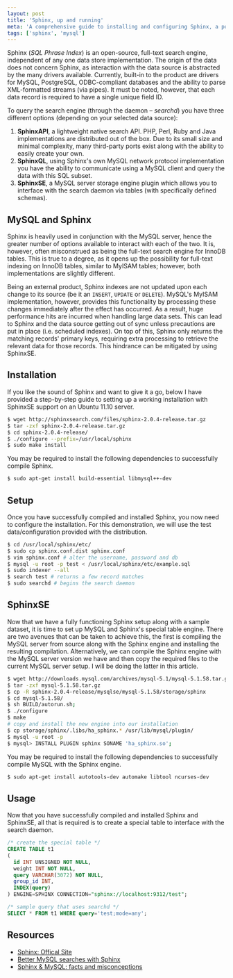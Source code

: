 ```yaml
---
layout: post
title: 'Sphinx, up and running'
meta: 'A comprehensive guide to installing and configuring Sphinx, a powerful full-text search engine, with SphinxSE integration for MySQL.'
tags: ['sphinx', 'mysql']
---
```


Sphinx (_SQL Phrase Index_) is an open-source, full-text search engine, independent of any one data store implementation.
The origin of the data does not concern Sphinx, as interaction with the data source is abstracted by the many drivers available.
Currently, built-in to the product are drivers for MySQL, PostgreSQL, ODBC-compliant databases and the ability to parse XML-formatted streams (via pipes).
It must be noted, however, that each data record is required to have a single unique field ID.

<!--more-->

To query the search engine (through the daemon – _searchd_) you have three different options (depending on your selected data source):

1. **SphinxAPI**, a lightweight native search API. PHP, Perl, Ruby and Java implementations are distributed out of the box. Due to its small size and minimal complexity, many third-party ports exist along with the ability to easily create your own.
2. **SphinxQL**, using Sphinx's own MySQL network protocol implementation you have the ability to communicate using a MySQL client and query the data with this SQL subset.
3. **SphinxSE**, a MySQL server storage engine plugin which allows you to interface with the search daemon via tables (with specifically defined schemas).

## MySQL and Sphinx

Sphinx is heavily used in conjunction with the MySQL server, hence the greater number of options available to interact with each of the two.
It is, however, often misconstrued as being the full-text search engine for InnoDB tables.
This is true to a degree, as it opens up the possibility for full-text indexing on InnoDB tables, similar to MyISAM tables; however, both implementations are slightly different.

Being an external product, Sphinx indexes are not updated upon each change to its source (be it an `INSERT`, `UPDATE` or `DELETE`).
MySQL's MyISAM implementation, however, provides this functionality by processing these changes immediately after the effect has occurred.
As a result, huge performance hits are incurred when handling large data sets.
This can lead to Sphinx and the data source getting out of sync unless precautions are put in place (i.e. scheduled indexes).
On top of this, Sphinx only returns the matching records' primary keys, requiring extra processing to retrieve the relevant data for those records.
This hindrance can be mitigated by using SphinxSE.

## Installation

If you like the sound of Sphinx and want to give it a go, below I have provided a step-by-step guide to setting up a working installation with SphinxSE support on an Ubuntu 11.10 server.

```bash
$ wget http://sphinxsearch.com/files/sphinx-2.0.4-release.tar.gz
$ tar -zxf sphinx-2.0.4-release.tar.gz
$ cd sphinx-2.0.4-release/
$ ./configure --prefix=/usr/local/sphinx
$ sudo make install
```

You may be required to install the following dependencies to successfully compile Sphinx.

```bash
$ sudo apt-get install build-essential libmysql++-dev
```

## Setup

Once you have successfully compiled and installed Sphinx, you now need to configure the installation.
For this demonstration, we will use the test data/configuration provided with the distribution.

```bash
$ cd /usr/local/sphinx/etc/
$ sudo cp sphinx.conf.dist sphinx.conf
$ vim sphinx.conf # alter the username, password and db
$ mysql -u root -p test < /usr/local/sphinx/etc/example.sql
$ sudo indexer --all
$ search test # returns a few record matches
$ sudo searchd # begins the search daemon
```

## SphinxSE

Now that we have a fully functioning Sphinx setup along with a sample dataset, it is time to set up MySQL and Sphinx's special table engine.
There are two avenues that can be taken to achieve this, the first is compiling the MySQL server from source along with the Sphinx engine and installing the resulting compilation.
Alternatively, we can compile the Sphinx engine with the MySQL server version we have and then copy the required files to the current MySQL server setup.
I will be doing the latter in this article.

```bash
$ wget http://downloads.mysql.com/archives/mysql-5.1/mysql-5.1.58.tar.gz
$ tar -zxf mysql-5.1.58.tar.gz
$ cp -R sphinx-2.0.4-release/mysqlse/mysql-5.1.58/storage/sphinx
$ cd mysql-5.1.58/
$ sh BUILD/autorun.sh;
$ ./configure
$ make
# copy and install the new engine into our installation
$ cp storage/sphinx/.libs/ha_sphinx.* /usr/lib/mysql/plugin/
$ mysql -u root -p
$ mysql> INSTALL PLUGIN sphinx SONAME 'ha_sphinx.so';
```

You may be required to install the following dependencies to successfully compile MySQL with the Sphinx engine.

```bash
$ sudo apt-get install autotools-dev automake libtool ncurses-dev
```

## Usage

Now that you have successfully compiled and installed Sphinx and SphinxSE, all that is required is to create a special table to interface with the search daemon.

```sql
/* create the special table */
CREATE TABLE t1
(
  id INT UNSIGNED NOT NULL,
  weight INT NOT NULL,
  query VARCHAR(3072) NOT NULL,
  group_id INT,
  INDEX(query)
) ENGINE=SPHINX CONNECTION="sphinx://localhost:9312/test";

/* sample query that uses searchd */
SELECT * FROM t1 WHERE query='test;mode=any';
```

## Resources

- [Sphinx: Offical Site](http://sphinxsearch.com/)
- [Better MySQL searches with Sphinx](http://www.ibm.com/developerworks/opensource/library/os-sphinx/)
- [Sphinx & MySQL: facts and misconceptions](http://code.openark.org/blog/mysql/sphinx-mysql-facts-and-misconception)
